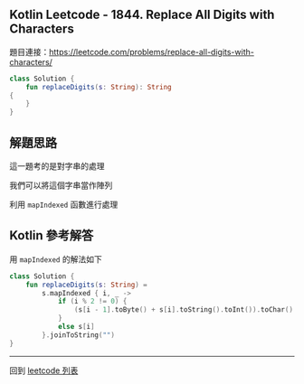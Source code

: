 ## Kotlin Leetcode - 1844. Replace All Digits with Characters

題目連接：<https://leetcode.com/problems/replace-all-digits-with-characters/>

```kotlin
class Solution {
    fun replaceDigits(s: String): String 
{
    }
}
```

## 解題思路

這一題考的是對字串的處理

我們可以將這個字串當作陣列

利用 `mapIndexed` 函數進行處理

## Kotlin 參考解答

用 `mapIndexed` 的解法如下

```kotlin
class Solution {
    fun replaceDigits(s: String) =
        s.mapIndexed { i, _ ->
            if (i % 2 != 0) {
                (s[i - 1].toByte() + s[i].toString().toInt()).toChar()
            }
            else s[i]
        }.joinToString("")
}
```

------

回到 [leetcode 列表](index.md)
